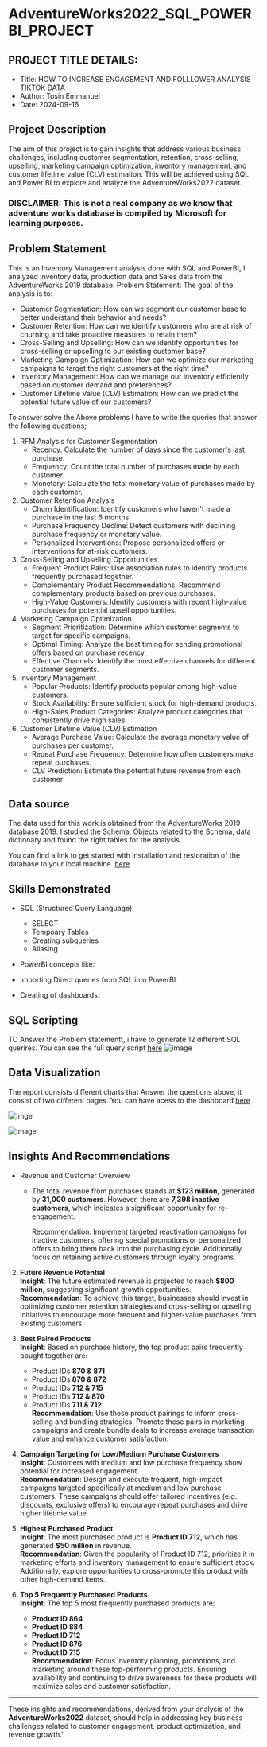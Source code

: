 # AdventureWorks2022_SQL_POWERBI_PROJECT

 ## PROJECT TITLE DETAILS:
   *  Title: HOW TO INCREASE ENGAGEMENT AND FOLLLOWER ANALYSIS TIKTOK DATA
   *  Author: Tosin Emmanuel
   *  Date: 2024-09-16

## Project Description
The aim of this project is to gain insights that address various business challenges, including customer segmentation, retention, cross-selling, upselling, marketing campaign optimization, inventory management, and customer lifetime value (CLV) estimation. This will be achieved using SQL and Power BI to explore and analyze the AdventureWorks2022 dataset.

### DISCLAIMER: This is not a real company as we know that adventure works database is compiled by Microsoft for learning purposes.

## Problem Statement
This is an Inventory Management analysis done with SQL and PowerBI, I analyzed Inventory data, production data and Sales data from the AdventureWorks 2019 database.
Problem Statement: The goal of the analysis is to:

*  Customer Segmentation:
    How can we segment our customer base to better understand their behavior and needs?
*  Customer Retention:
    How can we identify customers who are at risk of churning and take proactive measures to retain them?
*  Cross-Selling and Upselling:
    How can we identify opportunities for cross-selling or upselling to our existing customer base?
*  Marketing Campaign Optimization:
    How can we optimize our marketing campaigns to target the right customers at the right time?
*  Inventory Management:
    How can we manage our inventory efficiently based on customer demand and preferences?
*  Customer Lifetime Value (CLV) Estimation:
    How can we predict the potential future value of our customers?

To answer solve the Above problems I have to write the queries that answer the following questions;
   1. RFM Analysis for Customer Segmentation
      *	Recency: Calculate the number of days since the customer's last purchase.
      *	Frequency: Count the total number of purchases made by each customer.
      *	Monetary: Calculate the total monetary value of purchases made by each customer.
2. Customer Retention Analysis
      *	Churn Identification: Identify customers who haven't made a purchase in the last 6 months.
      *	Purchase Frequency Decline: Detect customers with declining purchase frequency or monetary value.
      *	Personalized Interventions: Propose personalized offers or interventions for at-risk customers.
4. Cross-Selling and Upselling Opportunities
      *	Frequent Product Pairs: Use association rules to identify products frequently purchased together.
      *	Complementary Product Recommendations: Recommend complementary products based on previous purchases.
      *	High-Value Customers: Identify customers with recent high-value purchases for potential upsell opportunities.
5. Marketing Campaign Optimization
      *	Segment Prioritization: Determine which customer segments to target for specific campaigns.
      *	Optimal Timing: Analyze the best timing for sending promotional offers based on purchase recency.
      *	Effective Channels: Identify the most effective channels for different customer segments.
6. Inventory Management
      *	Popular Products: Identify products popular among high-value customers.
      *	Stock Availability: Ensure sufficient stock for high-demand products.
      *	High-Sales Product Categories: Analyze product categories that consistently drive high sales.
7. Customer Lifetime Value (CLV) Estimation
      *	Average Purchase Value: Calculate the average monetary value of purchases per customer.
      *	Repeat Purchase Frequency: Determine how often customers make repeat purchases.
      *	CLV Prediction: Estimate the potential future revenue from each customer



  ## Data source
  The data used for this work is obtained from the AdventureWorks 2019 database 2019. I studied the Schema, Objects related to the Schema, data dictionary and found the right tables for the analysis.

You can find a link to get started with installation and restoration of the database to your local machine. [here](https://github.com/Microsoft/sql-server-samples/releases/download/adventureworks/AdventureWorks2022.bak)

## Skills Demonstrated  

* SQL (Structured Query Language)
   * SELECT
   * Tempoary Tables
   * Creating subqueries
   * Aliasing
  
*  PowerBI concepts like:
 * Importing Direct queries from SQL into PowerBI
 * Creating of dashboards.

## SQL Scripting
TO Answer the Problem statementt, i have to generate 12 different SQL querires. You can see the full query script [here](https://github.com/AdebayoTosin/AdventureWorks2022_SQL_POWERBI_PROJECT/blob/main/SQLQuery1.sql)
![image](https://github.com/AdebayoTosin/AdventureWorks2022_SQL_POWERBI_PROJECT/blob/main/Screenshot%202024-09-16%20025817.png)

## Data Visualization

The report consists different charts that Answer the questions above, it consist of two different pages. You can have acess to the dashboard [here](https://github.com/AdebayoTosin/AdventureWorks2022_SQL_POWERBI_PROJECT/blob/main/Adventurework2022_project.pbix)

![imge](https://github.com/AdebayoTosin/AdventureWorks2022_SQL_POWERBI_PROJECT/blob/main/Screenshot%202024-09-16%20025259.png)

![image](https://github.com/AdebayoTosin/AdventureWorks2022_SQL_POWERBI_PROJECT/blob/main/Screenshot%202024-09-16%20025345.png)

## Insights And Recommendations

* Revenue and Customer Overview 
   * The total revenue from purchases stands at **$123 million**, generated by **31,000 customers**.
     However, there are **7,398 inactive customers**, which indicates a significant opportunity for re-engagement.  

     Recommendation: Implement targeted reactivation campaigns for inactive customers, offering special promotions or
     personalized offers to bring them back into the purchasing cycle. Additionally, focus on retaining active customers through
     loyalty programs.

2. **Future Revenue Potential**  
   **Insight**: The future estimated revenue is projected to reach **$800 million**, suggesting significant growth opportunities.  
   **Recommendation**: To achieve this target, businesses should invest in optimizing customer retention strategies and cross-selling or upselling initiatives to encourage more frequent and higher-value purchases from existing customers.

3. **Best Paired Products**  
   **Insight**: Based on purchase history, the top product pairs frequently bought together are:  
   - Product IDs **870 & 871**  
   - Product IDs **870 & 872**  
   - Product IDs **712 & 715**  
   - Product IDs **712 & 870**  
   - Product IDs **711 & 712**  
   **Recommendation**: Use these product pairings to inform cross-selling and bundling strategies. Promote these pairs in marketing campaigns and create bundle deals to increase average transaction value and enhance customer satisfaction.

4. **Campaign Targeting for Low/Medium Purchase Customers**  
   **Insight**: Customers with medium and low purchase frequency show potential for increased engagement.  
   **Recommendation**: Design and execute frequent, high-impact campaigns targeted specifically at medium and low purchase customers. These campaigns should offer tailored incentives (e.g., discounts, exclusive offers) to encourage repeat purchases and drive higher lifetime value.

5. **Highest Purchased Product**  
   **Insight**: The most purchased product is **Product ID 712**, which has generated **$50 million** in revenue.  
   **Recommendation**: Given the popularity of Product ID 712, prioritize it in marketing efforts and inventory management to ensure sufficient stock. Additionally, explore opportunities to cross-promote this product with other high-demand items.

6. **Top 5 Frequently Purchased Products**  
   **Insight**: The top 5 most frequently purchased products are:  
   - **Product ID 864**  
   - **Product ID 884**  
   - **Product ID 712**  
   - **Product ID 876**  
   - **Product ID 715**  
   **Recommendation**: Focus inventory planning, promotions, and marketing around these top-performing products. Ensuring availability and continuing to drive awareness for these products will maximize sales and customer satisfaction.

---

These insights and recommendations, derived from your analysis of the **AdventureWorks2022** dataset, should help in addressing key business challenges related to customer engagement, product optimization, and revenue growth.\'


